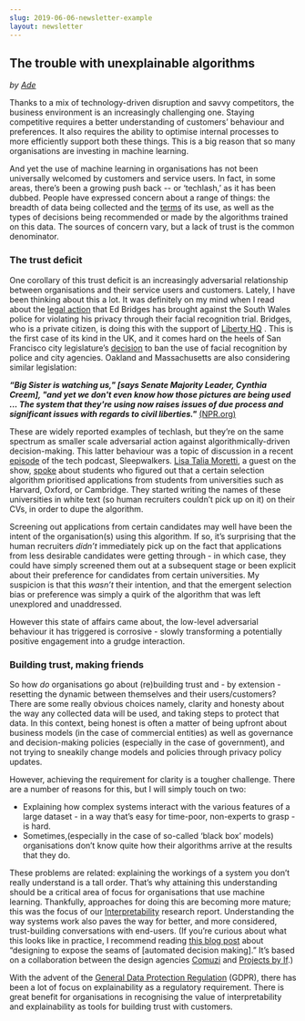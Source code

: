 ```yaml
---
slug: 2019-06-06-newsletter-example
layout: newsletter
---
```


## The trouble with unexplainable algorithms
_by [Ade](https://twitter.com/Adewunmi)_

Thanks to a mix of technology-driven disruption and savvy competitors, the business environment is an increasingly challenging one. Staying competitive requires a better understanding of customers’ behaviour and preferences. It also requires the ability to optimise internal processes to more efficiently support both these things. This is a big reason that so many organisations are investing in machine learning.

And yet the use of machine learning in organisations has not been universally welcomed by customers and service users. In fact, in some areas, there’s been a growing push back -- or ‘techlash,’ as it has been dubbed. People have expressed concern about a range of things: the breadth of data being collected and the [terms](https://www.nbcnews.com/tech/security/millions-people-uploaded-photos-ever-app-then-company-used-them-n1003371) of its use, as well as the types of decisions being recommended or made by the algorithms trained on this data. The sources of concern vary, but a lack of trust is the common denominator.
### The trust deficit
One corollary of this trust deficit is an increasingly adversarial relationship between organisations and their service users and customers. Lately, I have been thinking about this a lot. It was definitely on my mind when I read about the [legal action](https://www.theguardian.com/technology/2019/may/21/office-worker-launches-uks-first-police-facial-recognition-legal-action) that Ed Bridges has brought against the South Wales police for violating his privacy through their facial recognition trial. Bridges, who is a private citizen, is doing this with the support of [Liberty HQ](https://www.libertyhumanrights.org.uk/news/press-releases-and-statements/liberty-client-takes-police-ground-breaking-facial-recognition) . This is the first case of its kind in the UK, and it comes hard on the heels of San Francisco city legislature’s [decision](https://text.npr.org/s.php?sId=723193785) to ban the use of facial recognition by police and city agencies. Oakland and Massachusetts are also considering similar legislation:

**_“Big Sister is watching us," [says Senate Majority Leader, Cynthia Creem], "and yet we don't even know how those pictures are being used ... The system that they're using now raises issues of due process and significant issues with regards to civil liberties."_** [(NPR.org)](https://text.npr.org/s.php?sId=723193785)

These are widely reported examples of techlash, but they’re on the same spectrum as smaller scale adversarial action against algorithmically-driven decision-making. This latter behaviour was a topic of discussion in a recent [episode](https://www.listennotes.com/podcasts/sleepwalkers/poker-face-bSmrcn6E1H4/) of the tech podcast, Sleepwalkers. [Lisa Talia Moretti](https://www.gold.ac.uk/institute-management-studies/staff/moretti-lisa/), a guest on the show, [spoke](https://lnns.co/0lIJtPjDcOf/371) about students who figured out that a certain selection algorithm prioritised applications from students from universities such as Harvard, Oxford, or Cambridge. They started writing the names of these universities in white text (so human recruiters couldn’t pick up on it) on their CVs, in order to dupe the algorithm.

Screening out applications from certain candidates may well have been the intent of the organisation(s) using this algorithm. If so, it’s surprising that the human recruiters _didn’t_ immediately pick up on the fact that applications from less desirable candidates were getting through - in which case, they could have simply screened them out at a subsequent stage or been explicit about their preference for candidates from certain universities. My suspicion is that this _wasn’t_ their intention, and that the emergent selection bias or preference was simply a quirk of the algorithm that was left unexplored and unaddressed.

However this state of affairs came about, the low-level adversarial behaviour it has triggered is corrosive - slowly transforming a potentially positive engagement into a grudge interaction.

### Building trust, making friends 
So how _do_ organisations go about (re)building trust and - by extension - resetting the dynamic between themselves and their users/customers? There are some really obvious choices namely, clarity and honesty about the way any collected data will be used, and taking steps to protect that data. In this context, being honest is often a matter of being upfront about business models (in the case of commercial entities) as well as governance and decision-making policies (especially in the case of government), and not trying to sneakily change models and policies through privacy policy updates. 

However, achieving the requirement for clarity is a tougher challenge. There are a number of reasons for this, but I will simply touch on two: 

* Explaining how complex systems interact with the various features of a large dataset - in a way that’s easy for time-poor, non-experts to grasp - is hard.
* Sometimes,(especially in the case of so-called ‘black box’ models) organisations don’t know quite how their algorithms arrive at the results that they do. 

These problems are related: explaining the workings of a system you don’t really understand is a tall order. That’s why attaining this understanding should be a critical area of focus for organisations that use machine learning. Thankfully, approaches for doing this are becoming more mature; this was the focus of our [Interpretability](https://blog.fastforwardlabs.com/2017/08/02/business-interpretability.html) research report.  Understanding the way systems work also paves the way for better, and more considered, trust-building conversations with end-users. (If you’re curious about what this looks like in practice, I recommend reading [this blog post](https://www.projectsbyif.com/blog/learning-through-making-understanding-what-young-people-think-about-ai-and-data-privacy/) about “designing to expose the seams of [automated decision making].” It’s based on a collaboration between the design agencies [Comuzi](https://comuzi.xyz/#) and [Projects by If](https://www.projectsbyif.com/).) 

With the advent of the [General Data Protection Regulation](https://en.wikipedia.org/wiki/General_Data_Protection_Regulation) (GDPR), there has  been a lot of focus on explainability as a regulatory requirement. There is great benefit for organisations in recognising the value of interpretability and explainability as tools for building trust with customers.